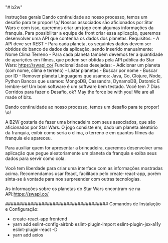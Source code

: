 "# b2w"

Instruções gerais
Dando continuidade ao nosso processo, temos um desafio para te propor! \o/ Nossos associados são aficionados por Star Wars e com isso, queremos criar um jogo com algumas informações da franquia. Para possibilitar a equipe de front criar essa aplicação, queremos desenvolver uma API que contenha os dados dos planetas. Requisitos: - A API deve ser REST - Para cada planeta, os seguintes dados devem ser obtidos do banco de dados da aplicação, sendo inserido manualmente: Nome Clima Terreno - Para cada planeta também devemos ter a quantidade de aparições em filmes, que podem ser obtidas pela API pública do Star Wars: https://swapi.co/ Funcionalidades desejadas: - Adicionar um planeta (com nome, clima e terreno) - Listar planetas - Buscar por nome - Buscar por ID - Remover planeta Linguagens que usamos: Java, Go, Clojure, Node, Python Bancos que usamos: MongoDB, Cassandra, DynamoDB, Datomic E lembre-se! Um bom software é um software bem testado. Você tem 7 Dias Corridos para fazer o Desafio, ok? May the force be with you! We are all made of bits.

Dando continuidade ao nosso processo, temos um desafio para te propor! \o/

A B2W gostaria de fazer uma brincadeira com seus associados, que são aficionados por Star Wars. O jogo consiste em, dado um planeta aleatório da franquia, exibir como seria o clima, o terreno e em quantos filmes da franquia ele apareceu.

Para auxiliar quem for apresentar a brincadeira, queremos desenvolver uma aplicação que pegue aleatoriamente um planeta da franquia e exiba seus dados para servir como cola.

Você tem liberdade para criar uma interface com as informações mostradas acima. Recomendamos usar React, facilitado pelo create-react-app, porém sinta-se à vontade para nos surpreender com outras tecnologias.

As informações sobre os planetas do Star Wars encontram-se na API:https://swapi.co/

#####################################
Comandos de Instalação e Configuração:

- create-react-app frontend
- yarn add eslint-config-airbnb eslint-plugin-import eslint-plugin-jsx-a11y eslint-plugin-react -D
- yarn add axios
